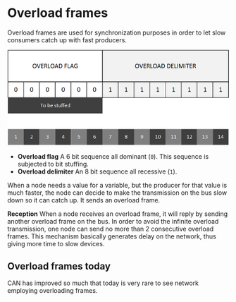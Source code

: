 # Overload frames

Overload frames are used for synchronization purposes in order to let slow consumers catch up with fast producers.

![CAN overload frame structure](../assets/can-frame-overload.png)

- **Overload flag** A 6 bit sequence all dominant (`0`). This sequence is subjected to bit stuffing.
- **Overload delimiter** An 8 bit sequence all recessive (`1`).

When a node needs a value for a variable, but the producer for that value is much faster, the node can decide to make the transmission on the bus slow down so it can catch up. It sends an overload frame.

**Reception** When a node receives an overload frame, it will reply by sending another overload frame on the bus. In order to avoid the infinite overload transmission, one node can send no more than 2 consecutive overload frames. This mechanism basically generates delay on the network, thus giving more time to slow devices.

## Overload frames today
CAN has improved so much that today is very rare to see network employing overloading frames.
